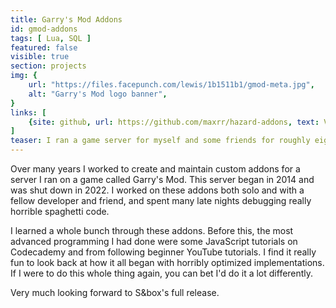 ```yaml
---
title: Garry's Mod Addons
id: gmod-addons
tags: [ Lua, SQL ]
featured: false
visible: true
section: projects
img: {
    url: "https://files.facepunch.com/lewis/1b1511b1/gmod-meta.jpg",
    alt: "Garry's Mod logo banner",
}
links: [
    {site: github, url: https://github.com/maxrr/hazard-addons, text: View on Github }
]
teaser: I ran a game server for myself and some friends for roughly eight years. In my time, I used YouTube tutorials to learn Lua and build what I wanted to see.
---
```


Over many years I worked to create and maintain custom addons for a server I ran on a game called Garry's Mod. This server began in 2014 and was shut down in 2022. I worked on these addons both solo and with a fellow developer and friend, and spent many late nights debugging really horrible spaghetti code.

I learned a whole bunch through these addons. Before this, the most advanced programming I had done were some JavaScript tutorials on Codecademy and from following beginner YouTube tutorials. I find it really fun to look back at how it all began with horribly optimized implementations. If I were to do this whole thing again, you can bet I'd do it a lot differently.

Very much looking forward to S&box's full release.
